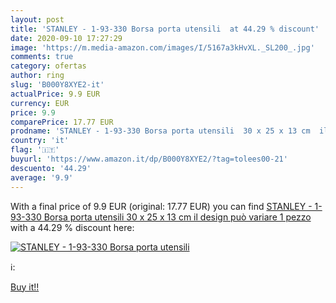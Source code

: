```yaml
---
layout: post
title: 'STANLEY - 1-93-330 Borsa porta utensili  at 44.29 % discount'
date: 2020-09-10 17:27:29
image: 'https://m.media-amazon.com/images/I/5167a3kHvXL._SL200_.jpg'
comments: true
category: ofertas
author: ring
slug: 'B000Y8XYE2-it'
actualPrice: 9.9 EUR
currency: EUR
price: 9.9
comparePrice: 17.77 EUR
prodname: 'STANLEY - 1-93-330 Borsa porta utensili  30 x 25 x 13 cm  il design può variare  1 pezzo'
country: 'it'
flag: '🇮🇹'
buyurl: 'https://www.amazon.it/dp/B000Y8XYE2/?tag=tolees00-21'
descuento: '44.29'
average: '9.9'
---
```


With a final price of 9.9 EUR (original: 17.77 EUR) you can find [STANLEY - 1-93-330 Borsa porta utensili  30 x 25 x 13 cm  il design può variare  1 pezzo](https://www.amazon.it/dp/B000Y8XYE2/?tag=tolees00-21) with a  44.29 % discount here:

[![STANLEY - 1-93-330 Borsa porta utensili ](https://m.media-amazon.com/images/I/5167a3kHvXL._SL200_.jpg)](https://www.amazon.it/dp/B000Y8XYE2/?tag=tolees00-21)

ℹ️:


[Buy it!!](https://www.amazon.it/dp/B000Y8XYE2/?tag=tolees00-21)

